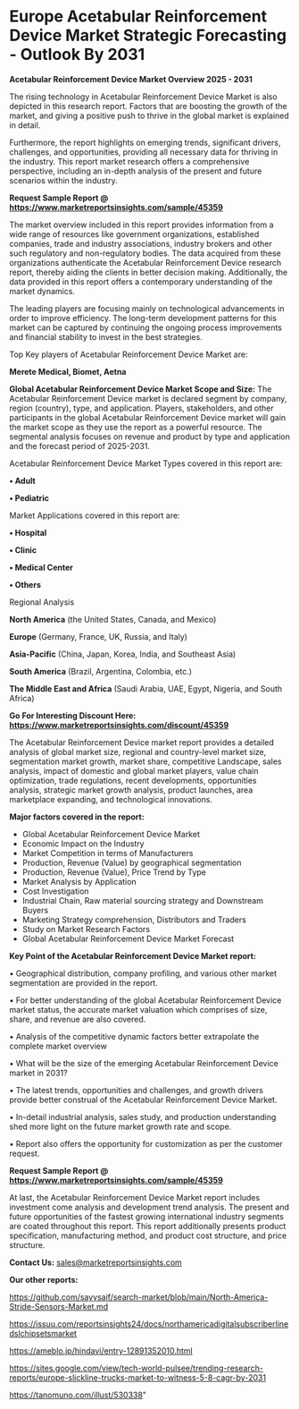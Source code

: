 # Europe Acetabular Reinforcement Device Market Strategic Forecasting - Outlook By 2031

<Strong> Acetabular Reinforcement Device Market Overview 2025 - 2031</strong>

The rising technology in Acetabular Reinforcement Device Market is also depicted in this research report. Factors that are boosting the growth of the market, and giving a positive push to thrive in the global market is explained in detail.

Furthermore, the report highlights on emerging trends, significant drivers, challenges, and opportunities, providing all necessary data for thriving in the industry. This report market research offers a comprehensive perspective, including an in-depth analysis of the present and future scenarios within the industry.

<strong>Request Sample Report @ <a href=https://www.marketreportsinsights.com/sample/45359>https://www.marketreportsinsights.com/sample/45359</a></strong>

The market overview included in this report provides information from a wide range of resources like government organizations, established companies, trade and industry associations, industry brokers and other such regulatory and non-regulatory bodies. The data acquired from these organizations authenticate the Acetabular Reinforcement Device research report, thereby aiding the clients in better decision making. Additionally, the data provided in this report offers a contemporary understanding of the market dynamics.

The leading players are focusing mainly on technological advancements in order to improve efficiency. The long-term development patterns for this market can be captured by continuing the ongoing process improvements and financial stability to invest in the best strategies.

Top Key players of Acetabular Reinforcement Device Market are:

<strong>Merete Medical, Biomet, Aetna</strong>

<strong><b>Global Acetabular Reinforcement Device Market Scope and Size:</b></strong>
The Acetabular Reinforcement Device market is declared segment by company, region (country), type, and application. Players, stakeholders, and other participants in the global Acetabular Reinforcement Device market will gain the market scope as they use the report as a powerful resource. The segmental analysis focuses on revenue and product by type and application and the forecast period of 2025-2031.

Acetabular Reinforcement Device Market Types covered in this report are:

<strong>•  Adult

•  Pediatric</strong>

Market Applications covered in this report are:

<strong>•  Hospital

•  Clinic

•  Medical Center

•  Others</strong> 

Regional Analysis

<strong>North America</strong> (the United States, Canada, and Mexico)

<strong>Europe</strong> (Germany, France, UK, Russia, and Italy)

<strong>Asia-Pacific</strong> (China, Japan, Korea, India, and Southeast Asia)

<strong>South America</strong> (Brazil, Argentina, Colombia, etc.)

<strong>The Middle East and Africa</strong> (Saudi Arabia, UAE, Egypt, Nigeria, and South Africa)

<strong>Go For Interesting Discount Here: <a href=https://www.marketreportsinsights.com/discount/45359>https://www.marketreportsinsights.com/discount/45359</a></strong>

The Acetabular Reinforcement Device market report provides a detailed analysis of global market size, regional and country-level market size, segmentation market growth, market share, competitive Landscape, sales analysis, impact of domestic and global market players, value chain optimization, trade regulations, recent developments, opportunities analysis, strategic market growth analysis, product launches, area marketplace expanding, and technological innovations.

<strong><b>Major factors covered in the report:</b></strong>
<ul>
  <li>Global Acetabular Reinforcement Device Market </li>
  <li>Economic Impact on the Industry</li>
  <li>Market Competition in terms of Manufacturers</li>
  <li>Production, Revenue (Value) by geographical segmentation</li>
  <li>Production, Revenue (Value), Price Trend by Type</li>
  <li>Market Analysis by Application</li>
  <li>Cost Investigation</li>
  <li>Industrial Chain, Raw material sourcing strategy and Downstream Buyers</li>
  <li>Marketing Strategy comprehension, Distributors and Traders</li>
  <li>Study on Market Research Factors</li>
  <li>Global Acetabular Reinforcement Device Market Forecast</li>
</ul>

<strong><b>Key Point of the Acetabular Reinforcement Device Market report:</b></strong>

• Geographical distribution, company profiling, and various other market segmentation are provided in the report.

• For better understanding of the global Acetabular Reinforcement Device market status, the accurate market valuation which comprises of size, share, and revenue are also covered.

• Analysis of the competitive dynamic factors better extrapolate the complete market overview

• What will be the size of the emerging Acetabular Reinforcement Device market in 2031?

• The latest trends, opportunities and challenges, and growth drivers provide better construal of the Acetabular Reinforcement Device Market.

• In-detail industrial analysis, sales study, and production understanding shed more light on the future market growth rate and scope.

• Report also offers the opportunity for customization as per the customer request.

<strong>Request Sample Report @ <a href=https://www.marketreportsinsights.com/sample/45359>https://www.marketreportsinsights.com/sample/45359</a></strong>

At last, the Acetabular Reinforcement Device Market report includes investment come analysis and development trend analysis. The present and future opportunities of the fastest growing international industry segments are coated throughout this report. This report additionally presents product specification, manufacturing method, and product cost structure, and price structure.

<strong>Contact Us:</strong>
sales@marketreportsinsights.com

<strong>Our other reports:</strong>

<a href=https://github.com/sayysaif/search-market/blob/main/North-America-Stride-Sensors-Market.md>https://github.com/sayysaif/search-market/blob/main/North-America-Stride-Sensors-Market.md</a>

<a href=https://issuu.com/reportsinsights24/docs/northamericadigitalsubscriberlinedslchipsetsmarket>https://issuu.com/reportsinsights24/docs/northamericadigitalsubscriberlinedslchipsetsmarket</a>

<a href=https://ameblo.jp/hindavi/entry-12891352010.html>https://ameblo.jp/hindavi/entry-12891352010.html</a>

<a href=https://sites.google.com/view/tech-world-pulsee/trending-research-reports/europe-slickline-trucks-market-to-witness-5-8-cagr-by-2031>https://sites.google.com/view/tech-world-pulsee/trending-research-reports/europe-slickline-trucks-market-to-witness-5-8-cagr-by-2031</a>

<a href=https://tanomuno.com/illust/530338>https://tanomuno.com/illust/530338</a>"
